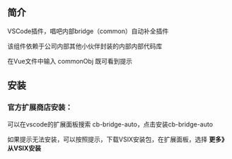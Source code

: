## 简介

VSCode插件，唱吧内部bridge（common）自动补全插件

该组件依赖于公司内部其他小伙伴封装的内部内部代码库

在Vue文件中输入  commonObj 既可看到提示

## 安装

### 官方扩展商店安装：

可以在vscode的扩展面板搜索 cb-bridge-auto，点击安装cb-bridge-auto

如果提示无法安装，可以按照提示，下载VSIX安装包，在扩展面板，选择 **更多》从VSIX安装**